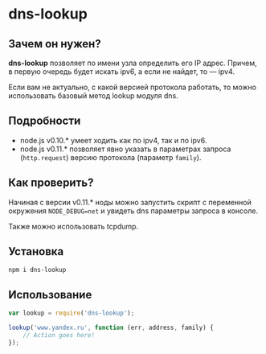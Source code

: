 # dns-lookup

## Зачем он нужен?

**dns-lookup** позволяет по имени узла определить его IP адрес. Причем, в первую очередь будет искать ipv6, а если не найдет, то &mdash; ipv4.

Если вам не актуально, с какой версией протокола работать, то можно использовать базовый метод lookup модуля dns.

## Подробности

* node.js v0.10.* умеет ходить как по ipv4, так и по ipv6.
* node.js v0.11.* позволяет явно указать в параметрах запроса (`http.request`) версию протокола (параметр `family`).

## Как проверить?

Начиная с версии v0.11.* ноды можно запустить скрипт с переменной окружения `NODE_DEBUG=net` и увидеть dns параметры запроса в консоле.

Также можно использовать tcpdump.

## Установка

```
npm i dns-lookup
```

## Использование

```javascript
var lookup = require('dns-lookup');

lookup('www.yandex.ru', function (err, address, family) {
    // Action goes here!
});
```
